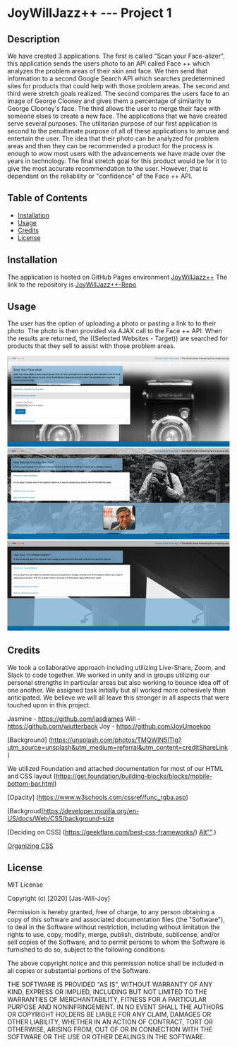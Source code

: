 # JoyWillJazz++ --- Project 1

## Description

We have created 3 applications. The first is called "Scan your Face-alizer", this application sends the users photo to an API called Face ++ which analyzes the problem areas of their skin and face. We then send that information to a second Google Search API which searches predetermined sites for products that could help with those problem areas. The second and third were stretch goals realized. The second compares the users face to an image of George Clooney and gives them a percentage of similarity to George Clooney's face. The third allows the user to merge their face with someone elses to create a new face. The applications that we have created serve several purposes. The utilitarian purpose of our first application is second to the penultimate purpose of all of these applications to amuse and entertain the user. The idea that their photo can be analyzed for problem areas and then they can be recommended a product for the process is enough to wow most users with the advancements we have made over the years in technology. The final stretch goal for this product would be for it to give the most accurate recommendation to the user. However, that is dependant on the reliability or "confidence" of the Face ++ API.

## Table of Contents

- [Installation](#installation)
- [Usage](#usage)
- [Credits](#credits)
- [License](#license)

## Installation

The application is hosted on GitHub Pages environment [JoyWillJazz++](https://wjutterback.github.io/JoyWillJazzPlusPlus/)
The link to the repository is [JoyWillJazz++-Repo](https://github.com/wjutterback/JoyWillJazzPlusPlus)

## Usage

The user has the option of uploading a photo or pasting a link to to their photo. The photo is then provided via AJAX call to the Face ++ API. When the results are returned, the ((Selected Websites - Target)) are searched for products that they sell to assist with those problem areas.

![Page-1](assets/img/Sshot-p1.png)
![Page-2](assets/img/Sshot-p2.png)
![Page-3](assets/img/Sshot-p3.png)

## Credits

We took a collaborative approach including utilizing Live-Share, Zoom, and Slack to code together. We worked in unity and in groups utilizing our personal strengths in particular areas but also working to bounce idea off of one another. We assigned task initially but all worked more cohesively than anticipated. We believe we will all leave this stronger in all aspects that were touched upon in this project.

Jasmine - https://github.com/jasdjames
Will - https://github.com/wjutterback
Joy - https://github.com/JoyUmoekpo

[Background] (https://unsplash.com/photos/TMQWIN5ITlg?utm_source=unsplash&utm_medium=referral&utm_content=creditShareLink)

We utilized Foundation and attached documentation for most of our HTML and CSS layout
(https://get.foundation/building-blocks/blocks/mobile-bottom-bar.html)

[Opacity] (https://www.w3schools.com/cssref/func_rgba.asp)

[Backgroud]https://developer.mozilla.org/en-US/docs/Web/CSS/background-size

[Deciding on CSS] (https://geekflare.com/best-css-frameworks/)
[Alt""](https://www.w3schools.com/tags/att_img_alt.asp#:~:text=The%20required%20alt%20attribute%20specifies,user%20uses%20a%20screen%20reader).)

[Organizing CSS](https://developer.mozilla.org/en-US/docs/Learn/CSS/Building_blocks/Organizing)

## License

MIT License

Copyright (c) [2020] [Jas-Will-Joy]

Permission is hereby granted, free of charge, to any person obtaining a copy of this software and associated documentation files (the "Software"), to deal in the Software without restriction, including without limitation the rights to use, copy, modify, merge, publish, distribute, sublicense, and/or sell copies of the Software, and to permit persons to whom the Software is furnished to do so, subject to the following conditions:

The above copyright notice and this permission notice shall be included in all copies or substantial portions of the Software.

THE SOFTWARE IS PROVIDED "AS IS", WITHOUT WARRANTY OF ANY KIND, EXPRESS OR IMPLIED, INCLUDING BUT NOT LIMITED TO THE WARRANTIES OF MERCHANTABILITY, FITNESS FOR A PARTICULAR PURPOSE AND NONINFRINGEMENT. IN NO EVENT SHALL THE AUTHORS OR COPYRIGHT HOLDERS BE LIABLE FOR ANY CLAIM, DAMAGES OR OTHER LIABILITY, WHETHER IN AN ACTION OF CONTRACT, TORT OR OTHERWISE, ARISING FROM, OUT OF OR IN CONNECTION WITH THE SOFTWARE OR THE USE OR OTHER DEALINGS IN THE SOFTWARE.

